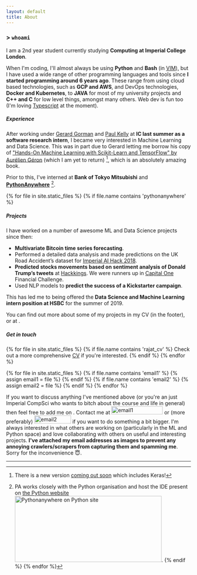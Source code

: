 ```yaml
---
layout: default
title: About
---
```

### > `whoami`
I am a 2nd year student currently studying **Computing at Imperial College London**.
 
When I'm coding, I'll almost always be using **Python** and **Bash** (in <a class="inline-links" href="https://github.com/RajatRasal/vimrc">VIM</a>), but I have used a wide range of other programming languages and tools since **I started programming around 6 years ago**. These range from using cloud based technologies, such as **GCP and AWS**, and DevOps technologies, **Docker and Kubernetes**, to **JAVA** for most of my university projects and **C++ and C** for low level things, amongst many others. Web dev is fun too (I'm loving <a class="inline-links" href="https://medium.com/javascript-scene/the-typescript-tax-132ff4cb175b">Typescript</a> at the moment).


##### Experience
After working under <a class="inline-links" href="https://www.imperial.ac.uk/people/g.gorman">Gerard Gorman</a> and <a class="inline-links" href="https://www.imperial.ac.uk/people/p.kelly">Paul Kelly</a> at **IC last summer as a software research intern**, I became very interested in Machine Learning and Data Science. This was in part due to Gerard letting me borrow his copy of <a class="inline-links" href="https://www.amazon.co.uk/Hands-Machine-Learning-Scikit-Learn-TensorFlow/dp/1491962291">"Hands-On Machine Learning with Scikit-Learn and TensorFlow" by Aurélien Géron</a> (which I am yet to return) [^keras], which is an absolutely amazing book. 

[^keras]: There is a new version <a class="inline-links" href="https://www.amazon.co.uk/Hands-Machine-Learning-Scikit-Learn-TensorFlow/dp/1492032646/ref=pd_lpo_sbs_14_img_1/258-0149394-3034873?_encoding=UTF8&psc=1&refRID=D3YB5NMRD2P0RVTAKHM9">coming out soon</a> which includes Keras!

Prior to this, I've interned at **Bank of Tokyo Mitsubishi** and <a class="inline-links" href="https://www.pythonanywhere.com">**PythonAnywhere**</a> [^pa].

{% for file in site.static_files %}
{% if file.name contains 'pythonanywhere' %}
[^pa]: PA works closely with the Python organisation and host the IDE present on <a class="inline-links" href="https://www.python.org">the Python website</a> <img src="{{ file.path }}" alt="Pythonanywhere on Python site" width="400" height="180">.
{% endif %}
{% endfor %}

##### Projects
I have worked on a number of awesome ML and Data Science projects since then:
- **Multivariate Bitcoin time series forecasting**.
- Performed a detailed data analysis and made predictions on the UK Road Accident’s dataset for <a class="inline-links" href="">Imperial AI Hack 2018</a>.
- **Predicted stocks movements based on sentiment analysis of Donald Trump’s tweets** at <a class="inline-links" href="">Hackkings</a>. We were runners up in <a class="inline-links" href="">Capital One</a> Financial Challenge.
- Used NLP models to **predict the success of a Kickstarter campaign**. 

This has led me to being offered the **Data Science and Machine Learning intern position at HSBC** for the summer of 2019. 

You can find out more about some of my projects in my CV (in the footer), or at <a href="https://github.com/RajatRasal"><i class="fab fa-github-alt github-ic-inline"></i></a>.

##### Get in touch 
{% for file in site.static_files %}
  {% if file.name contains 'rajat_cv' %}
  Check out a more comprehensive <a class="inline-links" href="{{ file.path }}">CV</a> if you're interested.
  {% endif %}
{% endfor %}

{% for file in site.static_files %}
  {% if file.name contains 'email1' %}
    {% assign email1 = file %}
  {% endif %}
  {% if file.name contains 'email2' %}
    {% assign email2 = file %}
  {% endif %}
{% endfor %}

If you want to discuss anything I've mentioned above (or you're an just Imperial CompSci who wants to bitch about the course and life in general) then feel free to add me on <a href="https://www.facebook.com/rajat.rasal.52"><i class="fab fa-facebook-f facebook-ic-inline"></i></a>. Contact me at <img src="{{ email1.path }}" alt="email1" height="22" width="140"> or (more preferably) <img src="{{ email2.path }}" alt="email2" height="22" width="100"> if you want to do something a bit bigger. I'm always interested in what others are working on (particularly in the ML and Python space) and love collaborating with others on useful and interesting projects. <span class="error">**I've attached my email addresses as images to prevent any annoying crawlers/scrapers from capturing them and spamming me**</span>. Sorry for the inconvenience 😇.

---
